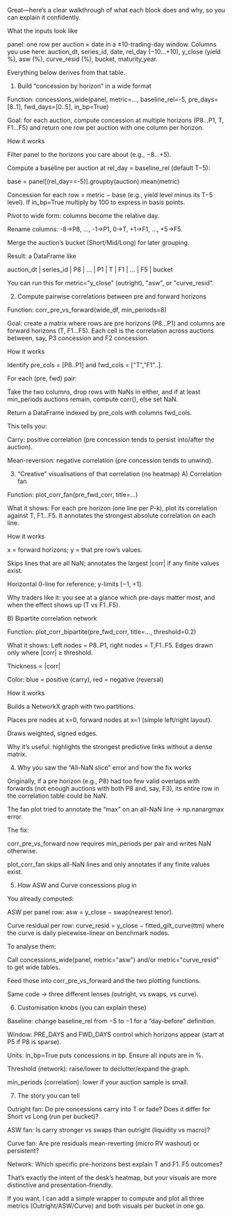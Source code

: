 Great—here’s a clear walkthrough of what each block does and why, so you can explain it confidently.

What the inputs look like

panel: one row per auction × date in a ±10-trading-day window.
Columns you use here:
auction_dt, series_id, date, rel_day (−10…+10), y_close (yield %), asw (%), curve_resid (%), bucket, maturity_year.

Everything below derives from that table.

1) Build “concession by horizon” in a wide format

Function: concessions_wide(panel, metric=..., baseline_rel=-5, pre_days=[8..1], fwd_days=[0..5], in_bp=True)

Goal: for each auction, compute concession at multiple horizons (P8…P1, T, F1…F5) and return one row per auction with one column per horizon.

How it works

Filter panel to the horizons you care about (e.g., −8…+5).

Compute a baseline per auction at rel_day = baseline_rel (default T−5):

base = panel[(rel_day==-5)].groupby(auction).mean(metric)


Concession for each row = metric − base (e.g., yield level minus its T−5 level).
If in_bp=True multiply by 100 to express in basis points.

Pivot to wide form: columns become the relative day.

Rename columns: -8→P8, …, -1→P1, 0→T, +1→F1, …, +5→F5.

Merge the auction’s bucket (Short/Mid/Long) for later grouping.

Result: a DataFrame like

auction_dt | series_id | P8 | ... | P1 | T | F1 | ... | F5 | bucket


You can run this for metric="y_close" (outright), "asw", or "curve_resid".

2) Compute pairwise correlations between pre and forward horizons

Function: corr_pre_vs_forward(wide_df, min_periods=8)

Goal: create a matrix where rows are pre horizons (P8…P1) and columns are forward horizons (T, F1…F5). Each cell is the correlation across auctions between, say, P3 concession and F2 concession.

How it works

Identify pre_cols = [P8..P1] and fwd_cols = ["T","F1"..].

For each (pre, fwd) pair:

Take the two columns, drop rows with NaNs in either, and if at least min_periods auctions remain, compute corr(), else set NaN.

Return a DataFrame indexed by pre_cols with columns fwd_cols.

This tells you:

Carry: positive correlation (pre concession tends to persist into/after the auction).

Mean-reversion: negative correlation (pre concession tends to unwind).

3) “Creative” visualisations of that correlation (no heatmap)
A) Correlation fan

Function: plot_corr_fan(pre_fwd_corr, title=...)

What it shows:
For each pre horizon (one line per P-k), plot its correlation against T, F1…F5. It annotates the strongest absolute correlation on each line.

How it works

x = forward horizons; y = that pre row’s values.

Skips lines that are all NaN; annotates the largest |corr| if any finite values exist.

Horizontal 0-line for reference; y-limits [−1, +1].

Why traders like it: you see at a glance which pre-days matter most, and when the effect shows up (T vs F1..F5).

B) Bipartite correlation network

Function: plot_corr_bipartite(pre_fwd_corr, title=..., threshold=0.2)

What it shows:
Left nodes = P8..P1, right nodes = T,F1..F5.
Edges drawn only where |corr| ≥ threshold.

Thickness ∝ |corr|

Color: blue = positive (carry), red = negative (reversal)

How it works

Builds a NetworkX graph with two partitions.

Places pre nodes at x=0, forward nodes at x=1 (simple left/right layout).

Draws weighted, signed edges.

Why it’s useful: highlights the strongest predictive links without a dense matrix.

4) Why you saw the “All-NaN slice” error and how the fix works

Originally, if a pre horizon (e.g., P8) had too few valid overlaps with forwards (not enough auctions with both P8 and, say, F3), its entire row in the correlation table could be NaN.

The fan plot tried to annotate the “max” on an all-NaN line → np.nanargmax error.

The fix:

corr_pre_vs_forward now requires min_periods per pair and writes NaN otherwise.

plot_corr_fan skips all-NaN lines and only annotates if any finite values exist.

5) How ASW and Curve concessions plug in

You already computed:

ASW per panel row: asw = y_close − swap(nearest tenor).

Curve residual per row: curve_resid = y_close − fitted_gilt_curve(ttm) where the curve is daily piecewise-linear on benchmark nodes.

To analyse them:

Call concessions_wide(panel, metric="asw") and/or metric="curve_resid" to get wide tables.

Feed those into corr_pre_vs_forward and the two plotting functions.

Same code → three different lenses (outright, vs swaps, vs curve).

6) Customisation knobs (you can explain these)

Baseline: change baseline_rel from −5 to −1 for a “day-before” definition.

Window: PRE_DAYS and FWD_DAYS control which horizons appear (start at P5 if P8 is sparse).

Units: in_bp=True puts concessions in bp. Ensure all inputs are in %.

Threshold (network): raise/lower to declutter/expand the graph.

min_periods (correlation): lower if your auction sample is small.

7) The story you can tell

Outright fan: Do pre concessions carry into T or fade? Does it differ for Short vs Long (run per bucket)?

ASW fan: Is carry stronger vs swaps than outright (liquidity vs macro)?

Curve fan: Are pre residuals mean-reverting (micro RV washout) or persistent?

Network: Which specific pre-horizons best explain T and F1..F5 outcomes?

That’s exactly the intent of the desk’s heatmap, but your visuals are more distinctive and presentation-friendly.

If you want, I can add a simple wrapper to compute and plot all three metrics (Outright/ASW/Curve) and both visuals per bucket in one go.
